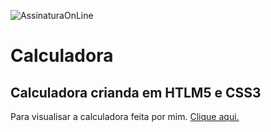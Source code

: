 ![AssinaturaOnLine](https://user-images.githubusercontent.com/47435625/113785553-c0350000-970d-11eb-9fdf-e7b78477fc4a.png)
# Calculadora

 ## Calculadora crianda em HTLM5 e CSS3

 Para visualisar a calculadora feita por mim. [Clique aqui.]( https://nandocruz.github.io/Calculadora/ )
